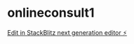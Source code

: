 # onlineconsult1

[Edit in StackBlitz next generation editor ⚡️](https://stackblitz.com/~/github.com/dromlakhani/onlineconsult1)